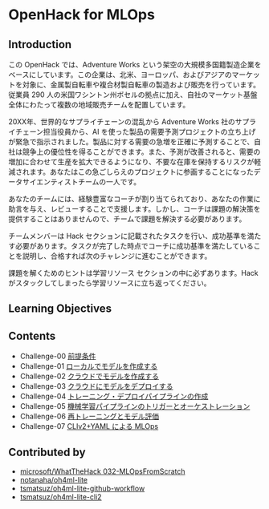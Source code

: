 # OpenHack for MLOps

## Introduction
この OpenHack では、Adventure Works という架空の大規模多国籍製造企業をベースにしています。この企業は、北米、ヨーロッパ、およびアジアのマーケットを対象に、金属製自転車や複合材製自転車の製造および販売を行っています。従業員 290 人の米国ワシントン州ボセルの拠点に加え、自社のマーケット基盤全体にわたって複数の地域販売チームを配置しています。

20XX年、世界的なサプライチェーンの混乱から Adventure Works 社のサプライチェーン担当役員から、AI を使った製品の需要予測プロジェクトの立ち上げが緊急で指示されました。製品に対する需要の急増を正確に予測することで、自社は競争上の優位性を得ることができます。また、予測が改善されると、需要の増加に合わせて生産を拡大できるようになり、不要な在庫を保持するリスクが軽減されます。あなたはこの急ごしらえのプロジェクトに参画することになったデータサイエンティストチームの一人です。

あなたのチームには、経験豊富なコーチが割り当てられており、あなたの作業に助言を与え、レビューすることで支援します。しかし、コーチは課題の解決策を提供することはありませんので、チームで課題を解決する必要があります。

チームメンバーは Hack セクションに記載されたタスクを行い、成功基準を満たす必要があります。タスクが完了した時点でコーチに成功基準を満たしていることを説明し、合格すれば次のチャレンジに進むことができます。

課題を解くためのヒントは学習リソース セクションの中に必ずあります。Hack がスタックしてしまったら学習リソースに立ち返ってください。

## Learning Objectives


## Contents

 - Challenge-00 [前提条件](./Challenge-00.md)
 - Challenge-01 [ローカルでモデルを作成する](./Challenge-01.md)
 - Challenge-02 [クラウドでモデルを作成する](./Challenge-02.md)
 - Challenge-03 [クラウドにモデルをデプロイする](./Challenge-03.md)
 - Challenge-04 [トレーニング・デプロイパイプラインの作成](./Challenge-04.md)
 - Challenge-05 [機械学習パイプラインのトリガーとオーケストレーション](./Challenge-05.md)
 - Challenge-06 [再トレーニングとモデル評価](./Challenge-06.md)
 - Challenge-07 [CLIv2+YAML による MLOps](./Challenge-07.md)


## Contributed by
 - [microsoft/WhatTheHack 032-MLOpsFromScratch](https://github.com/microsoft/WhatTheHack/tree/master/032-MLOpsFromScratch)
 - [notanaha/oh4ml-lite](https://github.com/notanaha/oh4ml-lite)
 - [tsmatsuz/oh4ml-lite-github-workflow](https://github.com/tsmatsuz/oh4ml-lite-github-workflow)
 - [tsmatsuz/oh4ml-lite-cli2](https://github.com/tsmatsuz/oh4ml-lite-cli2)
